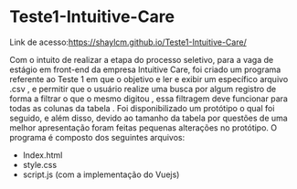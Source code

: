 # Teste1-Intuitive-Care

Link de acesso:https://shaylcm.github.io/Teste1-Intuitive-Care/

Com o intuito de realizar a etapa do processo seletivo, para a vaga de
estágio em front-end da empresa Intuitive Care, foi criado um programa referente
ao Teste 1 em que o objetivo e ler e exibir um específico arquivo .csv , e permitir
que o usuário realize uma busca por algum registro de forma a filtrar o que o
mesmo digitou , essa filtragem deve funcionar para todas as colunas da tabela .
Foi disponibilizado um protótipo o qual foi seguido, e além disso, devido
ao tamanho da tabela por questões de uma melhor apresentação foram feitas
pequenas alterações no protótipo.
O programa é composto dos seguintes arquivos:



- Index.html
- style.css
- script.js (com a implementação do Vuejs)



